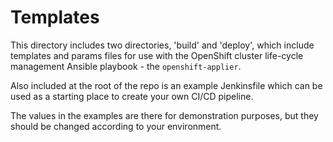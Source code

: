 # Templates

This directory includes two directories, 'build' and 'deploy', which include templates and params files for use with the OpenShift cluster life-cycle management Ansible playbook - the `openshift-applier`. 

Also included at the root of the repo is an example Jenkinsfile which can be used as a starting place to create your own CI/CD pipeline.

The values in the examples are there for demonstration purposes, but they should be changed according to your environment. 
